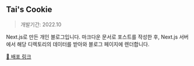 ## Tai's Cookie

> 개발기간: 2022.10<br/>

Next.js로 만든 개인 블로그입니다. 마크다운 문서로 포스트를 작성한 후, Next.js 서버에서 해당 디렉토리의 데이터를 받아와 블로그 페이지에 렌더합니다.

[🍪 배포 링크](https://taiscookie.vercel.app)
